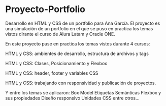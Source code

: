 # Proyecto-Portfolio
Desarrollo en HTML y CSS de un portfolio para Ana García. El proyecto es una simulación de un portfolio en el que se puso en practica los temas vistos dirante el curso de Alura Latam y  Oracle ONE.

En este proyecto puse en practica los temas vistos durante 4 cursos:

HTML y CSS: ambientes de desarrollo, estructura de archivos y tags

HTML y CSS: Clases, Posicionamiento y Flexbox

HTML y CSS: header, footer y variables CSS

HTML y CSS: trabajando con responsividad y publicación de proyectos.

Y entre los temas se aplicaron:
Box Model
Etiquetas Semánticas
Flexbox y sus propiedades
Diseño responsivo
Unidades CSS
entre otros...

